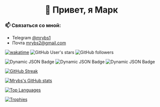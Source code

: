 <h1 align="center">👋 Привет, я Марк</h1>
<h3>📫 Связаться со мной:</h3>

- Telegram [@mrybs1](https://mrybs1.t.me)
- Почта mrybs2@gmail.com

[![wakatime](https://wakatime.com/badge/user/31132aa8-7bac-4b91-ade9-28da2cf0d9b9.svg?style=social)](https://wakatime.com/@31132aa8-7bac-4b91-ade9-28da2cf0d9b9)
![GitHub User's stars](https://img.shields.io/github/stars/mrybs)
![GitHub followers](https://img.shields.io/github/followers/mrybs)

![Dynamic JSON Badge](https://img.shields.io/badge/dynamic/json?url=https%3A%2F%2Fmrxx.ru%3A7777%2Fapi%2Fusers%3Ftelegram_id%3D1162329970&query=%24%5B0%5D.uuid&label=Miot%20ID)
![Dynamic JSON Badge](https://img.shields.io/badge/dynamic/json?url=https%3A%2F%2Fmrxx.ru%3A7777%2Fapi%2Fitems%3Fowner%3Du%2Fmrybs%26type%3Dmiocoin&query=%24%5B0%5D.count&label=Miocoins&color=Ee9955)
![Dynamic JSON Badge](https://img.shields.io/badge/dynamic/json?url=https%3A%2F%2Fmrxx.ru%3A7777%2Fapi%2Fitems%3Fowner%3Du%2Fmrybs%26type%3Dmiogem&query=%24%5B0%5D.count&label=Miogems&color=Ee9955)

[![GitHub Streak](https://streak-stats.demolab.com/?user=mrybs&theme=transparent)]([https://git.io/streak-stats](https://streak-stats.demolab.com/?user=mrybs&theme=transparent))

[![Mrybs's GitHub stats](http://github-profile-summary-cards.vercel.app/api/cards/profile-details?username=mrybs&theme=transparent)](http://github-profile-summary-cards.vercel.app/api/cards/profile-details?username=mrybs)

[![Top Languages](http://github-profile-summary-cards.vercel.app/api/cards/repos-per-language?username=mrybs&theme=transparent)](http://github-profile-summary-cards.vercel.app/api/cards/repos-per-language?username=mrybs&theme=transparent)

[![Trophies](https://github-profile-trophy.vercel.app/?username=mrybs&no-bg=true&theme=onedark&margin-h=10&margin-w=10&column=4&row=2)](https://github-profile-trophy.vercel.app/?username=mrybs)
